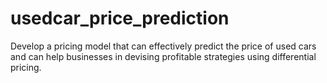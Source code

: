 # usedcar_price_prediction
Develop a pricing model that can effectively predict the price of used cars and can help businesses in devising profitable strategies using differential pricing. 
